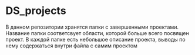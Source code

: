 # DS_projects
В данном репозитории хранятся папки с завершенными проектами. Название папки соответсвует области, которой больше всего посвящен проект. В каждой папке есть небольшое описание проекта, выводы по нему содержаться внутри файла с самим проектом
